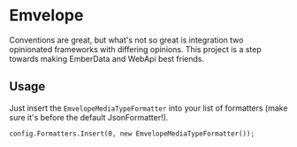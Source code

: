 Emvelope
========

Conventions are great, but what's not so great is integration two opinionated frameworks
with differing opinions. This project is a step towards making EmberData and WebApi best
friends.

Usage
-----

Just insert the `EmvelopeMediaTypeFormatter` into your list of formatters (make sure it's before the default JsonFormatter!).

```
config.Formatters.Insert(0, new EmvelopeMediaTypeFormatter());
```
